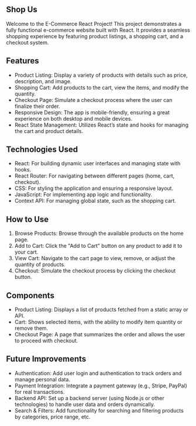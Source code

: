 ## Shop Us
Welcome to the E-Commerce React Project! This project demonstrates a fully functional e-commerce website built with React. It provides a seamless shopping experience by featuring product listings, a shopping cart, and a checkout system.

## Features
* Product Listing: Display a variety of products with details such as price, description, and image.
* Shopping Cart: Add products to the cart, view the items, and modify the quantity.
* Checkout Page: Simulate a checkout process where the user can finalize their order.
* Responsive Design: The app is mobile-friendly, ensuring a great experience on both desktop and mobile devices.
* React State Management: Utilizes React’s state and hooks for managing the cart and product details.
  
## Technologies Used
* React: For building dynamic user interfaces and managing state with hooks.
* React Router: For navigating between different pages (home, cart, checkout).
* CSS: For styling the application and ensuring a responsive layout.
* JavaScript: For implementing app logic and functionality.
* Context API: For managing global state, such as the shopping cart.

## How to Use
1. Browse Products: Browse through the available products on the home page.
2. Add to Cart: Click the "Add to Cart" button on any product to add it to your cart.
3. View Cart: Navigate to the cart page to view, remove, or adjust the quantity of products.
4. Checkout: Simulate the checkout process by clicking the checkout button.

## Components
* Product Listing: Displays a list of products fetched from a static array or API.
* Cart: Shows selected items, with the ability to modify item quantity or remove them.
* Checkout Page: A page that summarizes the order and allows the user to proceed with checkout.
  
## Future Improvements
* Authentication: Add user login and authentication to track orders and manage personal data.
* Payment Integration: Integrate a payment gateway (e.g., Stripe, PayPal) for real transactions.
* Backend API: Set up a backend server (using Node.js or other technologies) to handle user data and orders dynamically.
* Search & Filters: Add functionality for searching and filtering products by categories, price range, etc.
